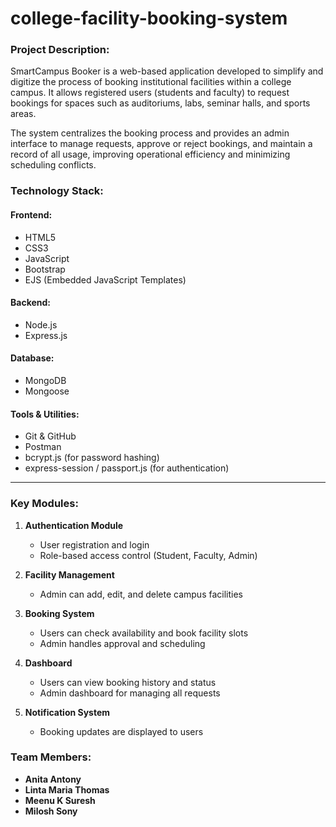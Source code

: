# college-facility-booking-system

### **Project Description:**

SmartCampus Booker is a web-based application developed to simplify and digitize the process of booking institutional facilities within a college campus. It allows registered users (students and faculty) to request bookings for spaces such as auditoriums, labs, seminar halls, and sports areas.

The system centralizes the booking process and provides an admin interface to manage requests, approve or reject bookings, and maintain a record of all usage, improving operational efficiency and minimizing scheduling conflicts.


###  **Technology Stack:**

####  Frontend:

* HTML5
* CSS3
* JavaScript
* Bootstrap
* EJS (Embedded JavaScript Templates)

####  Backend:

* Node.js
* Express.js

####  Database:

* MongoDB
* Mongoose

####  Tools & Utilities:

* Git & GitHub
* Postman
* bcrypt.js (for password hashing)
* express-session / passport.js (for authentication)

---

###  **Key Modules:**

1. **Authentication Module**

   * User registration and login
   * Role-based access control (Student, Faculty, Admin)

2. **Facility Management**

   * Admin can add, edit, and delete campus facilities

3. **Booking System**

   * Users can check availability and book facility slots
   * Admin handles approval and scheduling

4. **Dashboard**

   * Users can view booking history and status
   * Admin dashboard for managing all requests

5. **Notification System**

   * Booking updates are displayed to users


###  **Team Members:**

* **Anita Antony**
* **Linta Maria Thomas**
* **Meenu K Suresh**
* **Milosh Sony**





